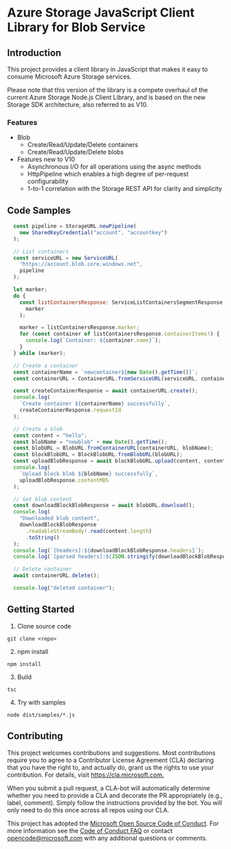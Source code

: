 # Azure Storage JavaScript Client Library for Blob Service

## Introduction

This project provides a client library in JavaScript that makes it easy to consume Microsoft Azure Storage services.

Please note that this version of the library is a compete overhaul of the current Azure Storage Node.js Client Library, and is based on the new Storage SDK architecture, also referred to as V10.

### Features

- Blob
  - Create/Read/Update/Delete containers
  - Create/Read/Update/Delete blobs
- Features new to V10
  - Asynchronous I/O for all operations using the async methods
  - HttpPipeline which enables a high degree of per-request configurability
  - 1-to-1 correlation with the Storage REST API for clarity and simplicity

## Code Samples

```javascript
  const pipeline = StorageURL.newPipeline(
    new SharedKeyCredential("account", "accountkey")
  );

  // List containers
  const serviceURL = new ServiceURL(
    "https://account.blob.core.windows.net",
    pipeline
  );

  let marker;
  do {
    const listContainersResponse: ServiceListContainersSegmentResponse = await serviceURL.listContainersSegment(
      marker
    );

    marker = listContainersResponse.marker;
    for (const container of listContainersResponse.containerItems!) {
      console.log(`Container: ${container.name}`);
    }
  } while (marker);

  // Create a container
  const containerName = `newcontainer${new Date().getTime()}`;
  const containerURL = ContainerURL.fromServiceURL(serviceURL, containerName);

  const createContainerResponse = await containerURL.create();
  console.log(
    `Create container ${containerName} successfully`,
    createContainerResponse.requestId
  );

  // Create a blob
  const content = "hello";
  const blobName = "newblob" + new Date().getTime();
  const blobURL = BlobURL.fromContainerURL(containerURL, blobName);
  const blockBlobURL = BlockBlobURL.fromBlobURL(blobURL);
  const uploadBlobResponse = await blockBlobURL.upload(content, content.length);
  console.log(
    `Upload block blob ${blobName} successfully`,
    uploadBlobResponse.contentMD5
  );

  // Get blob content
  const downloadBlockBlobResponse = await blobURL.download();
  console.log(
    "Downloaded blob content",
    downloadBlockBlobResponse
      .readableStreamBody!.read(content.length)
      .toString()
  );
  console.log(`[headers]:${downloadBlockBlobResponse.headers}`);
  console.log(`[parsed headers]:${JSON.stringify(downloadBlockBlobResponse)}`);

  // Delete container
  await containerURL.delete();

  console.log("deleted container");
```

## Getting Started

1. Clone source code

```
git clone <repo>
```

2. npm install

```
npm install
```

3. Build

```
tsc
```

4. Try with samples

```
node dist/samples/*.js
```

## Contributing

This project welcomes contributions and suggestions. Most contributions require you to agree to a
Contributor License Agreement (CLA) declaring that you have the right to, and actually do, grant us
the rights to use your contribution. For details, visit <https://cla.microsoft.com.>

When you submit a pull request, a CLA-bot will automatically determine whether you need to provide
a CLA and decorate the PR appropriately (e.g., label, comment). Simply follow the instructions
provided by the bot. You will only need to do this once across all repos using our CLA.

This project has adopted the [Microsoft Open Source Code of Conduct](https://opensource.microsoft.com/codeofconduct/).
For more information see the [Code of Conduct FAQ](https://opensource.microsoft.com/codeofconduct/faq/) or
contact [opencode@microsoft.com](mailto:opencode@microsoft.com) with any additional questions or comments.
